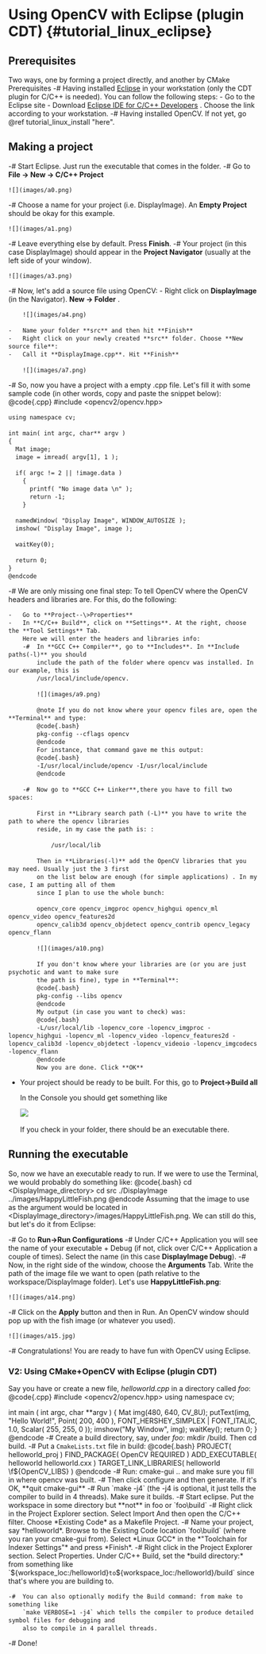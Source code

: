 Using OpenCV with Eclipse (plugin CDT) {#tutorial_linux_eclipse}
======================================

Prerequisites
-------------
Two ways, one by forming a project directly, and another by CMake Prerequisites
-#  Having installed [Eclipse](http://www.eclipse.org/) in your workstation (only the CDT plugin for
    C/C++ is needed). You can follow the following steps:
    -   Go to the Eclipse site
    -   Download [Eclipse IDE for C/C++
        Developers](http://www.eclipse.org/downloads/packages/eclipse-ide-cc-developers/heliossr2) .
        Choose the link according to your workstation.
-#  Having installed OpenCV. If not yet, go @ref tutorial_linux_install "here".

Making a project
----------------

-#  Start Eclipse. Just run the executable that comes in the folder.
-#  Go to **File -\> New -\> C/C++ Project**

    ![](images/a0.png)

-#  Choose a name for your project (i.e. DisplayImage). An **Empty Project** should be okay for this
    example.

    ![](images/a1.png)

-#  Leave everything else by default. Press **Finish**.
-#  Your project (in this case DisplayImage) should appear in the **Project Navigator** (usually at
    the left side of your window).

    ![](images/a3.png)

-#  Now, let's add a source file using OpenCV:
    -   Right click on **DisplayImage** (in the Navigator). **New -\> Folder** .

        ![](images/a4.png)

    -   Name your folder **src** and then hit **Finish**
    -   Right click on your newly created **src** folder. Choose **New source file**:
    -   Call it **DisplayImage.cpp**. Hit **Finish**

        ![](images/a7.png)

-#  So, now you have a project with a empty .cpp file. Let's fill it with some sample code (in other
    words, copy and paste the snippet below):
    @code{.cpp}
    #include <opencv2/opencv.hpp>

    using namespace cv;

    int main( int argc, char** argv )
    {
      Mat image;
      image = imread( argv[1], 1 );

      if( argc != 2 || !image.data )
        {
          printf( "No image data \n" );
          return -1;
        }

      namedWindow( "Display Image", WINDOW_AUTOSIZE );
      imshow( "Display Image", image );

      waitKey(0);

      return 0;
    }
    @endcode
-#  We are only missing one final step: To tell OpenCV where the OpenCV headers and libraries are.
    For this, do the following:

    -   Go to **Project--\>Properties**
    -   In **C/C++ Build**, click on **Settings**. At the right, choose the **Tool Settings** Tab.
        Here we will enter the headers and libraries info:
        -#  In **GCC C++ Compiler**, go to **Includes**. In **Include paths(-l)** you should
            include the path of the folder where opencv was installed. In our example, this is
            /usr/local/include/opencv.

            ![](images/a9.png)

            @note If you do not know where your opencv files are, open the **Terminal** and type:
            @code{.bash}
            pkg-config --cflags opencv
            @endcode
            For instance, that command gave me this output:
            @code{.bash}
            -I/usr/local/include/opencv -I/usr/local/include
            @endcode

        -#  Now go to **GCC C++ Linker**,there you have to fill two spaces:

            First in **Library search path (-L)** you have to write the path to where the opencv libraries
            reside, in my case the path is: :

                /usr/local/lib

            Then in **Libraries(-l)** add the OpenCV libraries that you may need. Usually just the 3 first
            on the list below are enough (for simple applications) . In my case, I am putting all of them
            since I plan to use the whole bunch:

            opencv_core opencv_imgproc opencv_highgui opencv_ml opencv_video opencv_features2d
            opencv_calib3d opencv_objdetect opencv_contrib opencv_legacy opencv_flann

            ![](images/a10.png)

            If you don't know where your libraries are (or you are just psychotic and want to make sure
            the path is fine), type in **Terminal**:
            @code{.bash}
            pkg-config --libs opencv
            @endcode
            My output (in case you want to check) was:
            @code{.bash}
            -L/usr/local/lib -lopencv_core -lopencv_imgproc -lopencv_highgui -lopencv_ml -lopencv_video -lopencv_features2d -lopencv_calib3d -lopencv_objdetect -lopencv_videoio -lopencv_imgcodecs -lopencv_flann
            @endcode
            Now you are done. Click **OK**

-   Your project should be ready to be built. For this, go to **Project-\>Build all**

    In the Console you should get something like

    ![](images/a12.png)

    If you check in your folder, there should be an executable there.

Running the executable
----------------------

So, now we have an executable ready to run. If we were to use the Terminal, we would probably do
something like:
@code{.bash}
cd <DisplayImage_directory>
cd src
./DisplayImage ../images/HappyLittleFish.png
@endcode
Assuming that the image to use as the argument would be located in
\<DisplayImage_directory\>/images/HappyLittleFish.png. We can still do this, but let's do it from
Eclipse:

-#  Go to **Run-\>Run Configurations**
-#  Under C/C++ Application you will see the name of your executable + Debug (if not, click over
    C/C++ Application a couple of times). Select the name (in this case **DisplayImage Debug**).
-#  Now, in the right side of the window, choose the **Arguments** Tab. Write the path of the image
    file we want to open (path relative to the workspace/DisplayImage folder). Let's use
    **HappyLittleFish.png**:

    ![](images/a14.png)

-#  Click on the **Apply** button and then in Run. An OpenCV window should pop up with the fish
    image (or whatever you used).

    ![](images/a15.jpg)

-#  Congratulations! You are ready to have fun with OpenCV using Eclipse.

### V2: Using CMake+OpenCV with Eclipse (plugin CDT)

Say you have or create a new file, *helloworld.cpp* in a directory called *foo*:
@code{.cpp}
#include <opencv2/opencv.hpp>
using namespace cv;

int main ( int argc, char **argv )
{
  Mat img(480, 640, CV_8U);
  putText(img, "Hello World!", Point( 200, 400 ), FONT_HERSHEY_SIMPLEX | FONT_ITALIC, 1.0, Scalar( 255, 255, 0 ));
  imshow("My Window", img);
  waitKey();
  return 0;
}
@endcode
-#  Create a build directory, say, under *foo*: mkdir /build. Then cd build.
-#  Put a `CmakeLists.txt` file in build:
@code{.bash}
PROJECT( helloworld_proj )
FIND_PACKAGE( OpenCV REQUIRED )
ADD_EXECUTABLE( helloworld helloworld.cxx )
TARGET_LINK_LIBRARIES( helloworld \f${OpenCV_LIBS} )
@endcode
-#  Run: cmake-gui .. and make sure you fill in where opencv was built.
-#  Then click configure and then generate. If it's OK, **quit cmake-gui**
-#  Run `make -j4` (the -j4 is optional, it just tells the compiler to build in 4 threads). Make
    sure it builds.
-#  Start eclipse. Put the workspace in some directory but **not** in foo or `foo\build`
-#  Right click in the Project Explorer section. Select Import And then open the C/C++ filter.
    Choose *Existing Code* as a Makefile Project.
-#  Name your project, say *helloworld*. Browse to the Existing Code location `foo\build` (where
    you ran your cmake-gui from). Select *Linux GCC* in the *"Toolchain for Indexer Settings"* and
    press *Finish*.
-#  Right click in the Project Explorer section. Select Properties. Under C/C++ Build, set the
    *build directory:* from something like `${workspace_loc:/helloworld}` to
    `${workspace_loc:/helloworld}/build` since that's where you are building to.

    -#  You can also optionally modify the Build command: from make to something like
        `make VERBOSE=1 -j4` which tells the compiler to produce detailed symbol files for debugging and
        also to compile in 4 parallel threads.

-#  Done!
